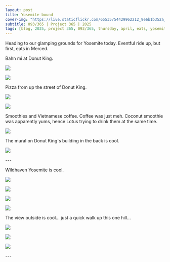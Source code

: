 ```yaml
---
layout: post
title: Yosemite bound
cover-img: "https://live.staticflickr.com/65535/54429962212_9e6b1b352a_h.jpg"
subtitle: 093/365 | Project 365 | 2025
tags: [blog, 2025, project 365, 093/365, thursday, april, eats, yosemite, merced, spring break]
---
```

<style>
  .intro-header.big-img {
    background-position:center; 
  }
</style>
Heading to our glamping grounds for Yosemite today. Eventful ride up, but first, eats in Merced.

Bahn mi at Donut King.
<p class="post-img-wrap">
  <img src="https://live.staticflickr.com/65535/54429663083_8f3a706d6b_h.jpg">
</p>
<p class="post-img-wrap">
  <img src="https://live.staticflickr.com/65535/54429787875_96ecaa80e5_h.jpg">
</p>
Pizza from up the street of Donut King.
<p class="post-img-wrap">
  <img src="https://live.staticflickr.com/65535/54429413801_11b9e041e9_h.jpg">
</p>
<p class="post-img-wrap">
  <img src="https://live.staticflickr.com/65535/54428554097_7cad2d7bfe_h.jpg">
</p>
Smoothies and Vietnamese coffee. Coffee was just meh. Coconut smoothie was apparently yums, hence Lotus trying to drink them at the same time.
<p class="post-img-wrap">
  <img src="https://live.staticflickr.com/65535/54430344218_b41d39114c_h.jpg">
</p>
The mural on Donut King's building in the back is cool.
<p class="post-img-wrap">
  <img src="https://live.staticflickr.com/65535/54430806991_1f65e33243_h.jpg">
</p>
---

Wildhaven Yosemite is cool.
<p class="post-img-wrap">
  <img src="https://live.staticflickr.com/65535/54431190075_0d6a0a33e5_h.jpg">
</p>
<p class="post-img-wrap">
  <img src="https://live.staticflickr.com/65535/54431064808_b62c9ce6b8_h.jpg">
</p>
<p class="post-img-wrap">
  <img src="https://live.staticflickr.com/65535/54431194210_9e6a439014_h.jpg">
</p>
<p class="post-img-wrap">
  <img src="https://live.staticflickr.com/65535/54429959462_1a47616de7_h.jpg">
</p>
The view outside is cool... just a quick walk up this one hill...
<p class="post-img-wrap">
  <img src="https://live.staticflickr.com/65535/54429962212_9e6b1b352a_h.jpg">
</p>
<p class="post-img-wrap">
  <img src="https://live.staticflickr.com/65535/54431017189_17268f2716_h.jpg">
</p>
<p class="post-img-wrap">
  <img src="https://live.staticflickr.com/65535/54429961952_a029989a17_h.jpg">
</p>
---
